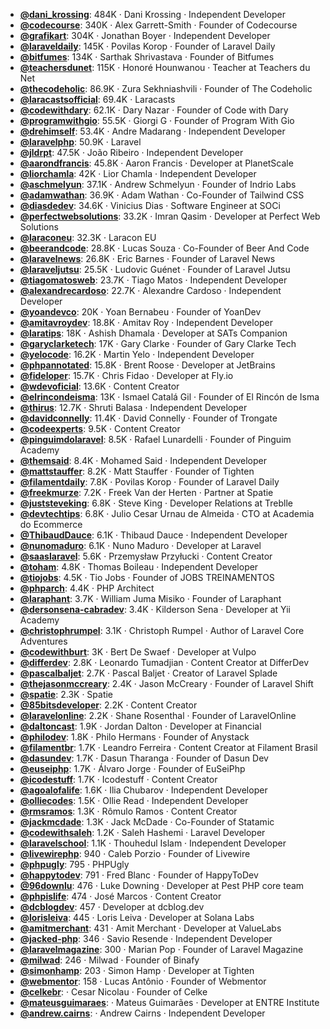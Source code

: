 - **[@dani_krossing](https://www.youtube.com/@dani_krossing)**: 484K ‧ Dani Krossing ‧ Independent Developer
- **[@codecourse](https://www.youtube.com/@codecourse)**: 340K ‧ Alex Garrett-Smith ‧ Founder of Codecourse
- **[@grafikart](https://www.youtube.com/@grafikart)**: 304K ‧ Jonathan Boyer ‧ Independent Developer
- **[@laraveldaily](https://www.youtube.com/@laraveldaily)**: 145K ‧ Povilas Korop ‧ Founder of Laravel Daily
- **[@bitfumes](https://www.youtube.com/@bitfumes)**: 134K ‧ Sarthak Shrivastava ‧ Founder of Bitfumes
- **[@teachersdunet](https://www.youtube.com/@teachersdunet)**: 115K ‧ Honoré Hounwanou ‧ Teacher at Teachers du Net
- **[@thecodeholic](https://www.youtube.com/@thecodeholic)**: 86.9K ‧ Zura Sekhniashvili ‧ Founder of The Codeholic
- **[@laracastsofficial](https://www.youtube.com/@laracastsofficial)**: 69.4K ‧ Laracasts
- **[@codewithdary](https://www.youtube.com/@codewithdary)**: 62.1K ‧ Dary Nazar ‧ Founder of Code with Dary
- **[@programwithgio](https://www.youtube.com/@programwithgio)**: 55.5K ‧ Giorgi G ‧ Founder of Program With Gio
- **[@drehimself](https://www.youtube.com/@drehimself)**: 53.4K ‧ Andre Madarang ‧ Independent Developer
- **[@laravelphp](https://www.youtube.com/@laravelphp)**: 50.9K ‧ Laravel
- **[@jldrpt](https://www.youtube.com/@jldrpt)**: 47.5K ‧ João Ribeiro ‧ Independent Developer
- **[@aarondfrancis](https://www.youtube.com/@aarondfrancis)**: 45.8K ‧ Aaron Francis ‧ Developer at PlanetScale
- **[@liorchamla](https://www.youtube.com/@liorchamla)**: 42K ‧ Lior Chamla ‧ Independent Developer
- **[@aschmelyun](https://www.youtube.com/@aschmelyun)**: 37.1K ‧ Andrew Schmelyun ‧ Founder of Indrio Labs
- **[@adamwathan](https://www.youtube.com/@adamwathan)**: 36.9K ‧ Adam Wathan ‧ Co-Founder of Tailwind CSS
- **[@diasdedev](https://www.youtube.com/@diasdedev)**: 34.6K ‧ Vinicius Dias ‧ Software Engineer at SOCi
- **[@perfectwebsolutions](https://www.youtube.com/@perfectwebsolutions)**: 33.2K ‧ Imran Qasim ‧ Developer at Perfect Web Solutions
- **[@laraconeu](https://www.youtube.com/@laraconeu)**: 32.3K ‧ Laracon EU
- **[@beerandcode](https://www.youtube.com/@beerandcode)**: 28.8K ‧ Lucas Souza ‧ Co-Founder of Beer And Code
- **[@laravelnews](https://www.youtube.com/@laravelnews)**: 26.8K ‧ Eric Barnes ‧ Founder of Laravel News
- **[@laraveljutsu](https://www.youtube.com/@laraveljutsu)**: 25.5K ‧ Ludovic Guénet ‧ Founder of Laravel Jutsu
- **[@tiagomatosweb](https://www.youtube.com/@tiagomatosweb)**: 23.7K ‧ Tiago Matos ‧ Independent Developer
- **[@alexandrecardoso](https://www.youtube.com/@alexandrecardoso)**: 22.7K ‧ Alexandre Cardoso ‧ Independent Developer
- **[@yoandevco](https://www.youtube.com/@yoandevco)**: 20K ‧ Yoan Bernabeu ‧ Founder of YoanDev
- **[@amitavroydev](https://www.youtube.com/@amitavroydev)**: 18.8K ‧ Amitav Roy ‧ Independent Developer
- **[@laratips](https://www.youtube.com/@laratips)**: 18K ‧ Ashish Dhamala ‧ Developer at SATs Companion
- **[@garyclarketech](https://www.youtube.com/@garyclarketech)**: 17K ‧ Gary Clarke ‧ Founder of Gary Clarke Tech
- **[@yelocode](https://www.youtube.com/@yelocode)**: 16.2K ‧ Martin Yelo ‧ Independent Developer
- **[@phpannotated](https://www.youtube.com/@phpannotated)**: 15.8K ‧ Brent Roose ‧ Developer at JetBrains
- **[@fideloper](https://www.youtube.com/@fideloper)**: 15.7K ‧ Chris Fidao ‧ Developer at Fly.io
- **[@wdevoficial](https://www.youtube.com/@wdevoficial)**: 13.6K ‧ Content Creator
- **[@elrincondeisma](https://www.youtube.com/@elrincondeisma)**: 13K ‧ Ismael Catalá Gil ‧ Founder of El Rincón de Isma
- **[@thirus](https://www.youtube.com/@thirus)**: 12.7K ‧ Shruti Balasa ‧ Independent Developer
- **[@davidconnelly](https://www.youtube.com/@davidconnelly)**: 11.4K ‧ David Connelly ‧ Founder of Trongate
- **[@codeexperts](https://www.youtube.com/@codeexperts)**: 9.5K ‧ Content Creator
- **[@pinguimdolaravel](https://www.youtube.com/@pinguimdolaravel)**: 8.5K ‧ Rafael Lunardelli ‧ Founder of Pinguim Academy
- **[@themsaid](https://www.youtube.com/@themsaid)**: 8.4K ‧ Mohamed Said ‧ Independent Developer
- **[@mattstauffer](https://www.youtube.com/@mattstauffer)**: 8.2K ‧ Matt Stauffer ‧ Founder of Tighten
- **[@filamentdaily](https://www.youtube.com/@filamentdaily)**: 7.8K ‧ Povilas Korop ‧ Founder of Laravel Daily
- **[@freekmurze](https://www.youtube.com/@freekmurze)**: 7.2K ‧ Freek Van der Herten ‧ Partner at Spatie
- **[@juststeveking](https://www.youtube.com/@juststeveking)**: 6.8K ‧ Steve King ‧ Developer Relations at Treblle
- **[@devtechtips](https://www.youtube.com/@devtechtips)**: 6.8K ‧ Julio Cesar Urnau de Almeida ‧ CTO at Academia do Ecommerce
- **[@ThibaudDauce](https://www.youtube.com/@ThibaudDauce)**: 6.1K ‧ Thibaud Dauce ‧ Independent Developer
- **[@nunomaduro](https://www.youtube.com/@nunomaduro)**: 6.1K ‧ Nuno Maduro ‧ Developer at Laravel
- **[@saaslaravel](https://www.youtube.com/@saaslaravel)**: 5.6K ‧ Przemysław Przyłucki ‧ Content Creator
- **[@toham](https://www.youtube.com/@toham)**: 4.8K ‧ Thomas Boileau ‧ Independent Developer
- **[@tiojobs](https://www.youtube.com/@tiojobs)**: 4.5K ‧ Tio Jobs ‧ Founder of JOBS TREINAMENTOS
- **[@phparch](https://www.youtube.com/@phparch)**: 4.4K ‧ PHP Architect
- **[@laraphant](https://www.youtube.com/@laraphant)**: 3.7K ‧ William Juma Misiko ‧ Founder of Laraphant
- **[@dersonsena-cabradev](https://www.youtube.com/@dersonsena-cabradev)**: 3.4K ‧ Kilderson Sena ‧ Developer at Yii Academy
- **[@christophrumpel](https://www.youtube.com/@christophrumpel)**: 3.1K ‧ Christoph Rumpel ‧ Author of Laravel Core Adventures
- **[@codewithburt](https://www.youtube.com/@codewithburt)**: 3K ‧ Bert De Swaef ‧ Developer at Vulpo
- **[@differdev](https://www.youtube.com/@differdev)**: 2.8K ‧ Leonardo Tumadjian ‧ Content Creator at DifferDev
- **[@pascalbaljet](https://www.youtube.com/@pascalbaljet)**: 2.7K ‧ Pascal Baljet ‧ Creator of Laravel Splade
- **[@thejasonmccreary](https://www.youtube.com/@thejasonmccreary)**: 2.4K ‧ Jason McCreary ‧ Founder of Laravel Shift
- **[@spatie](https://www.youtube.com/@spatie)**: 2.3K ‧ Spatie
- **[@85bitsdeveloper](https://www.youtube.com/@85bitsdeveloper)**: 2.2K ‧ Content Creator
- **[@laravelonline](https://www.youtube.com/@laravelonline)**: 2.2K ‧ Shane Rosenthal ‧ Founder of LaravelOnline
- **[@daltoncast](https://www.youtube.com/@daltoncast)**: 1.9K ‧ Jordan Dalton ‧ Developer at Financial
- **[@philodev](https://www.youtube.com/@philodev)**: 1.8K ‧ Philo Hermans ‧ Founder of Anystack
- **[@filamentbr](https://www.youtube.com/@filamentbr)**: 1.7K ‧ Leandro Ferreira ‧ Content Creator at Filament Brasil
- **[@dasundev](https://www.youtube.com/@dasundev)**: 1.7K ‧ Dasun Tharanga ‧ Founder of Dasun Dev
- **[@euseiphp](https://www.youtube.com/@euseiphp)**: 1.7K ‧ Álvaro Jorge ‧ Founder of EuSeiPhp
- **[@icodestuff](https://www.youtube.com/@icodestuff)**: 1.7K ‧ Icodestuff ‧ Content Creator
- **[@agoalofalife](https://www.youtube.com/@agoalofalife)**: 1.6K ‧ Ilia Chubarov ‧ Independent Developer
- **[@olliecodes](https://www.youtube.com/@olliecodes)**: 1.5K ‧ Ollie Read ‧ Independent Developer
- **[@rmsramos](https://www.youtube.com/@rmsramos)**: 1.3K ‧ Rômulo Ramos ‧ Content Creator
- **[@jackmcdade](https://www.youtube.com/@jackmcdade)**: 1.3K ‧ Jack McDade ‧ Co-Founder of Statamic
- **[@codewithsaleh](https://www.youtube.com/@codewithsaleh)**: 1.2K ‧ Saleh Hashemi ‧ Laravel Developer
- **[@laravelschool](https://www.youtube.com/@laravelschool)**: 1.1K ‧ Thouhedul Islam ‧ Independent Developer
- **[@livewirephp](https://www.youtube.com/@livewirephp)**: 940 ‧ Caleb Porzio ‧ Founder of Livewire
- **[@phpugly](https://www.youtube.com/@phpugly)**: 795 ‧ PHPUgly
- **[@happytodev](https://www.youtube.com/@happytodev)**: 791 ‧ Fred Blanc ‧ Founder of HappyToDev
- **[@96downlu](https://www.youtube.com/@96downlu)**: 476 ‧ Luke Downing ‧ Developer at Pest PHP core team
- **[@phpislife](https://www.youtube.com/@phpislife)**: 474 ‧ José Marcos ‧ Content Creator
- **[@dcblogdev](https://www.youtube.com/@dcblogdev)**: 457 ‧ Developer at dcblog.dev
- **[@lorisleiva](https://www.youtube.com/@lorisleiva)**: 445 ‧ Loris Leiva ‧ Developer at Solana Labs
- **[@amitmerchant](https://www.youtube.com/@amitmerchant)**: 431 ‧ Amit Merchant ‧ Developer at ValueLabs
- **[@jacked-php](https://www.youtube.com/@jacked-php)**: 346 ‧ Savio Resende ‧ Independent Developer
- **[@laravelmagazine](https://www.youtube.com/@laravelmagazine)**: 300 ‧ Marian Pop ‧ Founder of Laravel Magazine
- **[@milwad](https://www.youtube.com/@milwad)**: 246 ‧ Milwad ‧ Founder of Binafy
- **[@simonhamp](https://www.youtube.com/@simonhamp)**: 203 ‧ Simon Hamp ‧ Developer at Tighten
- **[@webmentor](https://www.youtube.com/@webmentor)**: 158 ‧ Lucas Antônio ‧ Founder of Webmentor
- **[@celkebr](https://www.youtube.com/@celkebr)**:  ‧ Cesar Nicolau ‧ Founder of Celke
- **[@mateusguimaraes](https://www.youtube.com/@mateusguimaraes)**:  ‧ Mateus Guimarães ‧ Developer at ENTRE Institute
- **[@andrew.cairns](https://www.youtube.com/@andrew.cairns)**:  ‧ Andrew Cairns ‧ Independent Developer
